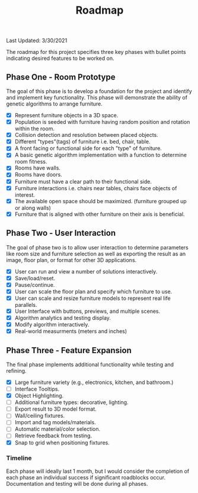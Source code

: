 ﻿---
permalink: /roadmap/
title: "Roadmap"
---
Last Updated: 3/30/2021

The roadmap for this project specifies three key phases with bullet points indicating desired features to be worked on.

## Phase One - Room Prototype
The goal of this phase is to develop a foundation for the project and identify and implement key functionality. This phase will demonstrate the ability of genetic algorithms to arrange furniture.

 - [x] Represent furniture objects in a 3D space.
 - [x] Population is seeded with furniture having random position and rotation within the room.
 - [x] Collision detection and resolution between placed objects.
 - [x] Different "types"(tags) of furniture i.e. bed, chair, table.
 - [x] A front facing or functional side for each "type" of furniture.
 - [x] A basic genetic algorithm implementation with a function to determine room fitness.
 - [x] Rooms have walls. 
 - [x] Rooms have doors.
 - [x] Furniture must have a clear path to their functional side.
 - [x] Furniture interactions i.e. chairs near tables, chairs face objects of interest.
 - [x] The available open space should be maximized. (furniture grouped up or along walls)
 - [x] Furniture that is aligned with other furniture on their axis is beneficial.

## Phase Two - User Interaction
The goal of phase two is to allow user interaction to determine parameters like room size and furniture selection as well as exporting the result as an image, floor plan, or format for other 3D applications.

 - [x] User can run and view a number of solutions interactively.
 - [x] Save/load/reset.
 - [x] Pause/continue.
 - [x] User can scale the floor plan and specify which furniture to use.
 - [x] User can scale and resize furniture models to represent real life parallels.
 - [x] User Interface with buttons, previews, and multiple scenes.
 - [x] Algorithm analytics and testing display.
 - [x] Modify algorithm interactively.
 - [x] Real-world measurments (meters and inches)

## Phase Three - Feature Expansion
The final phase implements additional functionality while testing and refining.

 - [x] Large furniture variety (e.g., electronics, kitchen, and bathroom.)
 - [ ] Interface Tooltips.
 - [x] Object Highlighting.
 - [ ] Additional furniture types: decorative, lighting.
 - [ ] Export result to 3D model format.
 - [ ] Wall/ceiling fixtures.
 - [ ] Import and tag models/materials.
 - [ ] Automatic material/color selection.
 - [ ] Retrieve feedback from testing.
 - [x] Snap to grid when positioning fixtures.

### Timeline

Each phase will ideally last 1 month, but I would consider the completion of each phase an individual success if significant roadblocks occur. Documentation and testing will be done during all phases.

